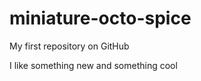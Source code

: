 miniature-octo-spice
====================

My first repository on GitHub

I like something new and something cool

